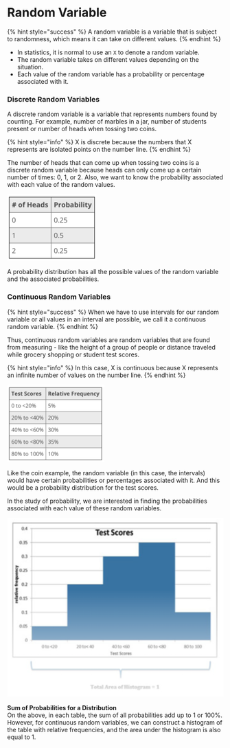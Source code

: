 # Random Variable

{% hint style="success" %}
A random variable is a variable that is subject to randomness, which means it can take on different values.
{% endhint %}

* In statistics, it is normal to use an `X` to denote a random variable.&#x20;
* The random variable takes on different values depending on the situation.
* Each value of the random variable has a probability or percentage associated with it.

### Discrete Random Variables

A discrete random variable is a variable that represents numbers found by counting. For example, number of marbles in a jar, number of students present or number of heads when tossing two coins.

{% hint style="info" %}
X is discrete because the numbers that X represents are isolated points on the number line.
{% endhint %}

The number of heads that can come up when tossing two coins is a discrete random variable because heads can only come up a certain number of times: 0, 1, or 2. Also, we want to know the probability associated with each value of the random values.

![A probability distribution for the number of heads (our random variable) when you toss two coins.](<../.gitbook/assets/Screen Shot 2020-07-03 at 2.23.54 PM.png>)

A probability distribution has all the possible values of the random variable and the associated probabilities.&#x20;

### Continuous Random Variables

{% hint style="success" %}
When we have to use intervals for our random variable or all values in an interval are possible, we call it a continuous random variable.
{% endhint %}

Thus, continuous random variables are random variables that are found from measuring - like the height of a group of people or distance traveled while grocery shopping or student test scores.

{% hint style="info" %}
In this case, X is continuous because X represents an infinite number of values on the number line.
{% endhint %}

![](<../.gitbook/assets/Screen Shot 2020-07-03 at 2.26.45 PM.png>)

Like the coin example, the random variable (in this case, the intervals) would have certain probabilities or percentages associated with it. And this would be a probability distribution for the test scores.

In the study of probability, we are interested in finding the probabilities associated with each value of these random variables.

![](<../.gitbook/assets/Screen Shot 2020-07-03 at 2.28.45 PM.png>)

**Sum of Probabilities for a Distribution**\
On the above, in each table, the sum of all probabilities add up to 1 or 100%. However, for continuous random variables, we can construct a histogram of the table with relative frequencies, and the area under the histogram is also equal to 1.

